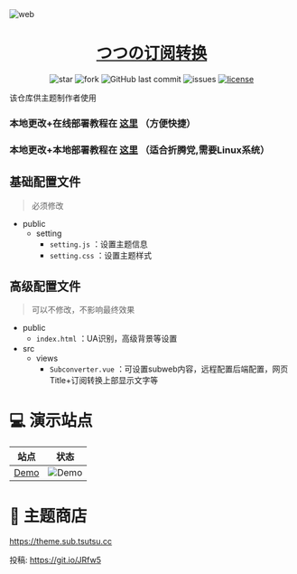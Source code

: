 <img src="https://cdn.jsdelivr.net/gh/lhl77/repository@main/blog/20210802143449.png" alt="web"/>

<h1 align="center"><a href="https://sub.tsutsu.cc/" target="_blank">つつの订阅转换</a></h1>

<p align="center">
<img alt="star" src="https://img.shields.io/github/stars/lhl77/subweb-tsutsu.svg"/>
<img alt="fork" src="https://img.shields.io/github/forks/lhl77/subweb-tsutsu.svg"/>
<img alt="GitHub last commit" src="https://img.shields.io/github/last-commit/lhl77/subweb-tsutsu.svg?label=commits">
<img alt="issues" src="https://img.shields.io/github/issues/lhl77/subweb-tsutsu.svg"/>
<a href="https://github.com/lhl77/subweb-tsutsu/blob/master/LICENSE"><img alt="license" src="https://img.shields.io/github/license/lhl77/subweb-tsutsu.svg"/></a>
</p>

该仓库供主题制作者使用

### 本地更改+在线部署教程在 [这里](https://github.com/lhl77/subweb-tsutsu/wiki)  （方便快捷）

### 本地更改+本地部署教程在 [这里](https://github.com/lhl77/subweb-tsutsu/wiki/%E3%81%A4%E3%81%A4%E3%81%AE%E8%AE%A2%E9%98%85%E8%BD%AC%E6%8D%A2%E2%80%94%E2%80%94%E6%9C%AC%E5%9C%B0%E6%90%AD%E5%BB%BA%E6%95%99%E7%A8%8B-for-%E6%8A%98%E8%85%BE%E5%85%9A)  （适合折腾党,需要Linux系统）

## 基础配置文件

> 必须修改

- public
    - setting
        - `setting.js` ：设置主题信息
        - `setting.css` ：设置主题样式


## 高级配置文件

> 可以不修改，不影响最终效果

- public
    - `index.html` ：UA识别，高级背景等设置
- src
    - views
        - `Subconverter.vue` ：可设置subweb内容，远程配置后端配置，网页Title+订阅转换上部显示文字等

# 💻 演示站点

| 站点                                  | 状态                                                         |
| ------------------------------------- | ------------------------------------------------------------ |
| [Demo](https://demo.sub.tsutsu.cc/)       | ![Demo](https://img.shields.io/website?url=https://demo.sub.tsutsu.cc/) |

# 🎨 主题商店
https://theme.sub.tsutsu.cc

投稿: https://git.io/JRfw5


